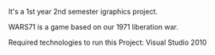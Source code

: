 It's a 1st year 2nd semester igraphics project.

WARS71 is a game based on our 1971 liberation war.

Required technologies to run this Project:
Visual Studio 2010


